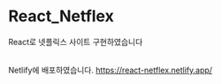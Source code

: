 # React_Netflex
React로 넷플릭스 사이트 구현하였습니다<br /><br />

Netlify에 배포하였습니다.
https://react-netflex.netlify.app/
